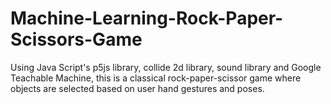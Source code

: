 # Machine-Learning-Rock-Paper-Scissors-Game
Using Java Script's p5js library, collide 2d library, sound library and Google Teachable Machine, this is a classical rock-paper-scissor game where objects are selected based on user hand gestures and poses.
